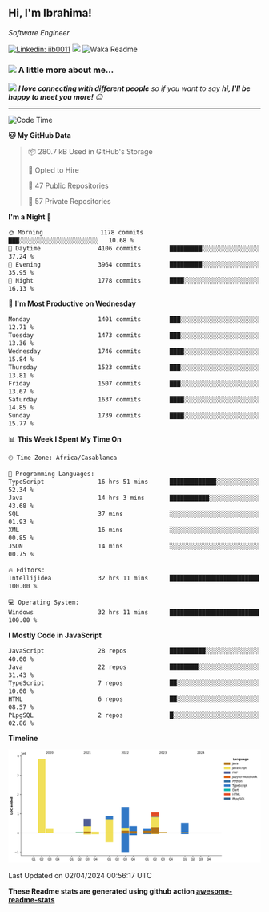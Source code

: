 <h2>Hi, I'm Ibrahima! </h2>
<p><em>Software Engineer 
</em></p>


[![Linkedin: iib0011](https://img.shields.io/badge/-iib0011-blue?style=flat-square&logo=Linkedin&logoColor=white&link=https://www.linkedin.com/in/iib0011/)](https://www.linkedin.com/in/iib0011/)
![](https://visitor-badge.glitch.me/badge?page_id=iib0011)
![Waka Readme](https://github.com/iib0011/iib0011/workflows/Waka%20Readme/badge.svg)


### <img src="https://media.giphy.com/media/VgCDAzcKvsR6OM0uWg/giphy.gif" width="50"> A little more about me...  


<img src="https://media.giphy.com/media/LnQjpWaON8nhr21vNW/giphy.gif" width="60"> <em><b>I love connecting with different people</b> so if you want to say <b>hi, I'll be happy to meet you more!</b> 😊</em>

---
<!--START_SECTION:waka-->
![Code Time](http://img.shields.io/badge/Code%20Time-3%2C194%20hrs%2013%20mins-blue)

**🐱 My GitHub Data** 

> 📦 280.7 kB Used in GitHub's Storage 
 > 
> 💼 Opted to Hire
 > 
> 📜 47 Public Repositories 
 > 
> 🔑 57 Private Repositories 
 > 
**I'm a Night 🦉** 

```text
🌞 Morning                1178 commits        ███░░░░░░░░░░░░░░░░░░░░░░   10.68 % 
🌆 Daytime                4106 commits        █████████░░░░░░░░░░░░░░░░   37.24 % 
🌃 Evening                3964 commits        █████████░░░░░░░░░░░░░░░░   35.95 % 
🌙 Night                  1778 commits        ████░░░░░░░░░░░░░░░░░░░░░   16.13 % 
```
📅 **I'm Most Productive on Wednesday** 

```text
Monday                   1401 commits        ███░░░░░░░░░░░░░░░░░░░░░░   12.71 % 
Tuesday                  1473 commits        ███░░░░░░░░░░░░░░░░░░░░░░   13.36 % 
Wednesday                1746 commits        ████░░░░░░░░░░░░░░░░░░░░░   15.84 % 
Thursday                 1523 commits        ███░░░░░░░░░░░░░░░░░░░░░░   13.81 % 
Friday                   1507 commits        ███░░░░░░░░░░░░░░░░░░░░░░   13.67 % 
Saturday                 1637 commits        ████░░░░░░░░░░░░░░░░░░░░░   14.85 % 
Sunday                   1739 commits        ████░░░░░░░░░░░░░░░░░░░░░   15.77 % 
```


📊 **This Week I Spent My Time On** 

```text
🕑︎ Time Zone: Africa/Casablanca

💬 Programming Languages: 
TypeScript               16 hrs 51 mins      █████████████░░░░░░░░░░░░   52.34 % 
Java                     14 hrs 3 mins       ███████████░░░░░░░░░░░░░░   43.68 % 
SQL                      37 mins             ░░░░░░░░░░░░░░░░░░░░░░░░░   01.93 % 
XML                      16 mins             ░░░░░░░░░░░░░░░░░░░░░░░░░   00.85 % 
JSON                     14 mins             ░░░░░░░░░░░░░░░░░░░░░░░░░   00.75 % 

🔥 Editors: 
Intellijidea             32 hrs 11 mins      █████████████████████████   100.00 % 

💻 Operating System: 
Windows                  32 hrs 11 mins      █████████████████████████   100.00 % 
```

**I Mostly Code in JavaScript** 

```text
JavaScript               28 repos            ██████████░░░░░░░░░░░░░░░   40.00 % 
Java                     22 repos            ████████░░░░░░░░░░░░░░░░░   31.43 % 
TypeScript               7 repos             ██░░░░░░░░░░░░░░░░░░░░░░░   10.00 % 
HTML                     6 repos             ██░░░░░░░░░░░░░░░░░░░░░░░   08.57 % 
PLpgSQL                  2 repos             █░░░░░░░░░░░░░░░░░░░░░░░░   02.86 % 
```



**Timeline**

![Lines of Code chart](https://raw.githubusercontent.com/iib0011/iib0011/master/assets/bar_graph.png)


 Last Updated on 02/04/2024 00:56:17 UTC
<!--END_SECTION:waka-->

**These Readme stats are generated using github action [awesome-readme-stats](https://github.com/iib0011/waka-readme-stats)**
